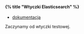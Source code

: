 #### {% title "Wtyczki Elasticsearch" %}

* [dokumentacja](http://www.elasticsearch.org/guide/en/elasticsearch/reference/current/modules-plugins.html)

Zaczynamy od wtyczki testowej.
